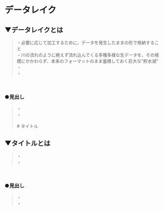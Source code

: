 # データレイク

## ▼データレイクとは
>・必要に応じて加工するために，データを発生したままの形で格納すること<br>
>・川の流れのように絶えず流れ込んでくる多種多様な生データを、その規模にかかわらず、本来のフォーマットのまま蓄積しておく巨大な"貯水湖"<br>
>・<br>
>・<br>
<br>

### ●見出し
>・<br>
>・<br>
<br># タイトル

## ▼タイトルとは
>・<br>
>・<br>
<br>

### ●見出し
>・<br>
>・<br>
<br>
